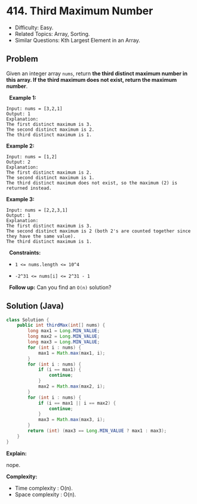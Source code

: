 # 414. Third Maximum Number

- Difficulty: Easy.
- Related Topics: Array, Sorting.
- Similar Questions: Kth Largest Element in an Array.

## Problem

Given an integer array ```nums```, return **the **third distinct maximum** number in this array. If the third maximum does not exist, return the **maximum** number**.

 
**Example 1:**

```
Input: nums = [3,2,1]
Output: 1
Explanation:
The first distinct maximum is 3.
The second distinct maximum is 2.
The third distinct maximum is 1.
```

**Example 2:**

```
Input: nums = [1,2]
Output: 2
Explanation:
The first distinct maximum is 2.
The second distinct maximum is 1.
The third distinct maximum does not exist, so the maximum (2) is returned instead.
```

**Example 3:**

```
Input: nums = [2,2,3,1]
Output: 1
Explanation:
The first distinct maximum is 3.
The second distinct maximum is 2 (both 2's are counted together since they have the same value).
The third distinct maximum is 1.
```

 
**Constraints:**


	
- ```1 <= nums.length <= 10^4```
	
- ```-2^31 <= nums[i] <= 2^31 - 1```


 
**Follow up:** Can you find an ```O(n)``` solution?

## Solution (Java)

```java
class Solution {
    public int thirdMax(int[] nums) {
        long max1 = Long.MIN_VALUE;
        long max2 = Long.MIN_VALUE;
        long max3 = Long.MIN_VALUE;
        for (int i : nums) {
            max1 = Math.max(max1, i);
        }
        for (int i : nums) {
            if (i == max1) {
                continue;
            }
            max2 = Math.max(max2, i);
        }
        for (int i : nums) {
            if (i == max1 || i == max2) {
                continue;
            }
            max3 = Math.max(max3, i);
        }
        return (int) (max3 == Long.MIN_VALUE ? max1 : max3);
    }
}
```

**Explain:**

nope.

**Complexity:**

* Time complexity : O(n).
* Space complexity : O(n).
